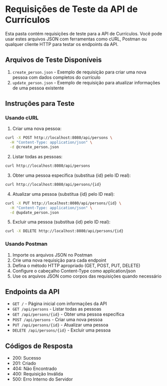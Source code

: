 # Requisições de Teste da API de Currículos

Esta pasta contém requisições de teste para a API de Currículos. Você pode usar estes arquivos JSON com ferramentas como cURL, Postman ou qualquer cliente HTTP para testar os endpoints da API.

## Arquivos de Teste Disponíveis

1. `create_person.json` - Exemplo de requisição para criar uma nova pessoa com dados completos do currículo
2. `update_person.json` - Exemplo de requisição para atualizar informações de uma pessoa existente

## Instruções para Teste

### Usando cURL

1. Criar uma nova pessoa:
```bash
curl -X POST http://localhost:8080/api/persons \
  -H "Content-Type: application/json" \
  -d @create_person.json
```

2. Listar todas as pessoas:
```bash
curl http://localhost:8080/api/persons
```

3. Obter uma pessoa específica (substitua {id} pelo ID real):
```bash
curl http://localhost:8080/api/persons/{id}
```

4. Atualizar uma pessoa (substitua {id} pelo ID real):
```bash
curl -X PUT http://localhost:8080/api/persons/{id} \
  -H "Content-Type: application/json" \
  -d @update_person.json
```

5. Excluir uma pessoa (substitua {id} pelo ID real):
```bash
curl -X DELETE http://localhost:8080/api/persons/{id}
```

### Usando Postman

1. Importe os arquivos JSON no Postman
2. Crie uma nova requisição para cada endpoint
3. Defina o método HTTP apropriado (GET, POST, PUT, DELETE)
4. Configure o cabeçalho Content-Type como application/json
5. Use os arquivos JSON como corpos das requisições quando necessário

## Endpoints da API

- `GET /` - Página inicial com informações da API
- `GET /api/persons` - Listar todas as pessoas
- `GET /api/persons/{id}` - Obter uma pessoa específica
- `POST /api/persons` - Criar uma nova pessoa
- `PUT /api/persons/{id}` - Atualizar uma pessoa
- `DELETE /api/persons/{id}` - Excluir uma pessoa

## Códigos de Resposta

- 200: Sucesso
- 201: Criado
- 404: Não Encontrado
- 400: Requisição Inválida
- 500: Erro Interno do Servidor 
